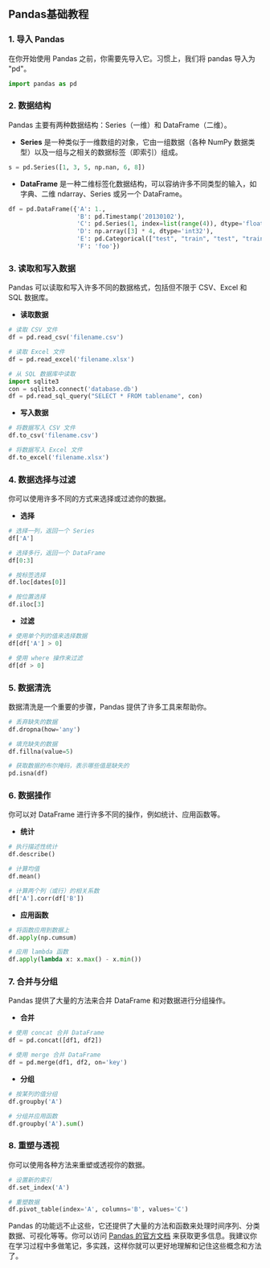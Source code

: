 

## Pandas基础教程

### 1. 导入 Pandas

在你开始使用 Pandas 之前，你需要先导入它。习惯上，我们将 pandas 导入为 "pd"。

```python
import pandas as pd
```

### 2. 数据结构

Pandas 主要有两种数据结构：Series（一维）和 DataFrame（二维）。

- **Series** 是一种类似于一维数组的对象，它由一组数据（各种 NumPy 数据类型）以及一组与之相关的数据标签（即索引）组成。

```python
s = pd.Series([1, 3, 5, np.nan, 6, 8])
```

- **DataFrame** 是一种二维标签化数据结构，可以容纳许多不同类型的输入，如字典、二维 ndarray、Series 或另一个 DataFrame。

```python
df = pd.DataFrame({'A': 1.,
                   'B': pd.Timestamp('20130102'),
                   'C': pd.Series(1, index=list(range(4)), dtype='float32'),
                   'D': np.array([3] * 4, dtype='int32'),
                   'E': pd.Categorical(["test", "train", "test", "train"]),
                   'F': 'foo'})
```

### 3. 读取和写入数据

Pandas 可以读取和写入许多不同的数据格式，包括但不限于 CSV、Excel 和 SQL 数据库。

- **读取数据**

```python
# 读取 CSV 文件
df = pd.read_csv('filename.csv')

# 读取 Excel 文件
df = pd.read_excel('filename.xlsx')

# 从 SQL 数据库中读取
import sqlite3
con = sqlite3.connect('database.db')
df = pd.read_sql_query("SELECT * FROM tablename", con)
```

- **写入数据**

```python
# 将数据写入 CSV 文件
df.to_csv('filename.csv')

# 将数据写入 Excel 文件
df.to_excel('filename.xlsx')
```

### 4. 数据选择与过滤

你可以使用许多不同的方式来选择或过滤你的数据。

- **选择**

```python
# 选择一列，返回一个 Series
df['A']

# 选择多行，返回一个 DataFrame
df[0:3]

# 按标签选择
df.loc[dates[0]]

# 按位置选择
df.iloc[3]
```

- **过滤**

```python
# 使用单个列的值来选择数据
df[df['A'] > 0]

# 使用 where 操作来过滤
df[df > 0]
```

### 5. 数据清洗

数据清洗是一个重要的步骤，Pandas 提供了许多工具来帮助你。

```python
# 丢弃缺失的数据
df.dropna(how='any')

# 填充缺失的数据
df.fillna(value=5)

# 获取数据的布尔掩码，表示哪些值是缺失的
pd.isna(df)
```

### 6. 数据操作

你可以对 DataFrame 进行许多不同的操作，例如统计、应用函数等。

- **统计**

```python
# 执行描述性统计
df.describe()

# 计算均值
df.mean()

# 计算两个列（或行）的相关系数
df['A'].corr(df['B'])
```

- **应用函数**

```python
# 将函数应用到数据上
df.apply(np.cumsum)

# 应用 lambda 函数
df.apply(lambda x: x.max() - x.min())
```

### 7. 合并与分组

Pandas 提供了大量的方法来合并 DataFrame 和对数据进行分组操作。

- **合并**

```python
# 使用 concat 合并 DataFrame
df = pd.concat([df1, df2])

# 使用 merge 合并 DataFrame
df = pd.merge(df1, df2, on='key')
```

- **分组**

```python
# 按某列的值分组
df.groupby('A')

# 分组并应用函数
df.groupby('A').sum()
```

### 8. 重塑与透视

你可以使用各种方法来重塑或透视你的数据。

```python
# 设置新的索引
df.set_index('A')

# 重塑数据
df.pivot_table(index='A', columns='B', values='C')
```

Pandas 的功能远不止这些，它还提供了大量的方法和函数来处理时间序列、分类数据、可视化等等。你可以访问 [Pandas 的官方文档](https://pandas.pydata.org/docs/) 来获取更多信息。我建议你在学习过程中多做笔记，多实践，这样你就可以更好地理解和记住这些概念和方法了。
